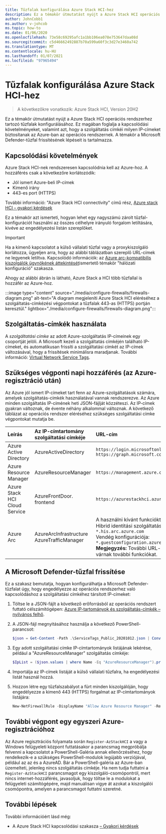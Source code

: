 ```yaml
---
title: Tűzfalak konfigurálása Azure Stack HCI-hez
description: Ez a témakör útmutatást nyújt a Azure Stack HCI operációs rendszerhez tartozó tűzfalak konfigurálásához.
author: JohnCobb1
ms.author: v-johcob
ms.topic: how-to
ms.date: 01/06/2020
ms.openlocfilehash: 73e58c69295afc1a1bb106ea078e753647daa08d
ms.sourcegitcommit: c5d46662492887b70a599a60f3c3d27e3460a742
ms.translationtype: MT
ms.contentlocale: hu-HU
ms.lasthandoff: 01/07/2021
ms.locfileid: "97965494"
---
```

# <a name="configure-firewalls-for-azure-stack-hci"></a>Tűzfalak konfigurálása Azure Stack HCI-hez

>A következőkre vonatkozik: Azure Stack HCI, Version 20H2

Ez a témakör útmutatást nyújt a Azure Stack HCI operációs rendszerhez tartozó tűzfalak konfigurálásához. Ez magában foglalja a kapcsolódási követelményeket, valamint azt, hogy a szolgáltatás címkéi milyen IP-címeket biztosítanak az Azure-ban az operációs rendszernek. A témakör a Microsoft Defender-tűzfal frissítésének lépéseit is tartalmazza.

## <a name="connectivity-requirements"></a>Kapcsolódási követelmények
Azure Stack HCI-nek rendszeresen kapcsolódnia kell az Azure-hoz. A hozzáférés csak a következőre korlátozódik:
- Jól ismert Azure-beli IP-címek
- Kimenő irány
- 443-es port (HTTPS)

További információ: "Azure Stack HCI connectivity" című rész, [Azure stack HCI – gyakori kérdések](../faq.md)

Ez a témakör azt ismerteti, hogyan lehet egy nagyszámú zárolt tűzfal-konfigurációt használni az összes célhelyre irányuló forgalom letiltására, kivéve az engedélyezési listán szereplőket.

   >[!IMPORTANT]
   > Ha a kimenő kapcsolatot a külső vállalati tűzfal vagy a proxykiszolgáló korlátozza, ügyeljen arra, hogy az alábbi táblázatban szereplő URL-címek ne legyenek letiltva. Kapcsolódó információk: az [Azure arc-kompatibilis kiszolgálók ügynökének áttekintését](https://docs.microsoft.com/azure/azure-arc/servers/agent-overview#networking-configuration)ismertető témakör "hálózati konfiguráció" szakasza.


Ahogy az alábbi ábrán is látható, Azure Stack a HCI több tűzfallal is hozzáfér az Azure-hoz.

:::image type="content" source="./media/configure-firewalls/firewalls-diagram.png" alt-text="A diagram megjeleníti Azure Stack HCI eléréséhez a szolgáltatás-címkézési végpontokat a tűzfalak 443-as (HTTPS) portján keresztül." lightbox="./media/configure-firewalls/firewalls-diagram.png":::

## <a name="working-with-service-tags"></a>Szolgáltatás-címkék használata
A *szolgáltatási címke* az adott Azure-szolgáltatás IP-címeinek egy csoportját jelöli. A Microsoft kezeli a szolgáltatás címkéjén található IP-címeket, és automatikusan frissíti a szolgáltatási címkét az IP-címek változásával, hogy a frissítések minimálisra maradjanak. További információ: [Virtual Network Service Tags](https://docs.microsoft.com/azure/virtual-network/service-tags-overview).

## <a name="required-endpoint-daily-access-after-azure-registration"></a>Szükséges végponti napi hozzáférés (az Azure-regisztráció után)
Az Azure jól ismert IP-címeket tart fenn az Azure-szolgáltatások számára, amelyek szolgáltatás-címkék használatával vannak rendszerezve. Az Azure minden szolgáltatás IP-címének heti JSON-fájlját közzéteszi. Az IP-címek gyakran változnak, de évente néhány alkalommal változnak. A következő táblázat az operációs rendszer eléréséhez szükséges szolgáltatási címke végpontokat mutatja be.

| Leírás                   | Az IP-címtartomány szolgáltatási címkéje  | URL-cím                                                                                 |
| :-----------------------------| :-----------------------  | :---------------------------------------------------------------------------------- |
| Azure Active Directory        | AzureActiveDirectory      | `https://login.microsoftonline.com`<br> `https://graph.microsoft.com`               |
| Azure Resource Manager        | AzureResourceManager      | `https://management.azure.com`                        |
| Azure Stack HCI Cloud Service | AzureFrontDoor. frontend   | `https://azurestackhci.azurefd.net` |
| Azure Arc                     | AzureArcInfrastructure<br> AzureTrafficManager | A használni kívánt funkcióktól függ:<br> Hibrid identitási szolgáltatás: `*.his.arc.azure.com`<br> Vendég konfigurációja: `*.guestconfiguration.azure.com`<br> **Megjegyzés:** További URL-címek várnak további funkciókat. |

## <a name="update-microsoft-defender-firewall"></a>A Microsoft Defender-tűzfal frissítése
Ez a szakasz bemutatja, hogyan konfigurálhatja a Microsoft Defender-tűzfalat úgy, hogy engedélyezze az operációs rendszerhez való kapcsolódáshoz a szolgáltatási címkéhez társított IP-címeket:

1. Töltse le a JSON-fájlt a következő erőforrásból az operációs rendszert futtató célszámítógépen: [Azure IP-tartományok és szolgáltatás-címkék – nyilvános felhő](https://www.microsoft.com/download/details.aspx?id=56519).

1. A JSON-fájl megnyitásához használja a következő PowerShell-parancsot:

    ```powershell
    $json = Get-Content -Path .\ServiceTags_Public_20201012.json | ConvertFrom-Json
    ```

1. Egy adott szolgáltatási címke IP-címtartományok listájának lekérése, például a "AzureResourceManager" szolgáltatás címkéje:

    ```powershell
    $IpList = ($json.values | where Name -Eq "AzureResourceManager").properties.addressPrefixes
    ```

1. Importálja az IP-címek listáját a külső vállalati tűzfalra, ha engedélyezési listát használ hozzá.

1. Hozzon létre egy tűzfalszabályot a fürt minden kiszolgálóján, hogy engedélyezze a kimenő 443 (HTTPS) forgalmat az IP-címtartományok listájára:

    ```powershell
    New-NetFirewallRule -DisplayName "Allow Azure Resource Manager" -RemoteAddress $IpList -Direction Outbound -LocalPort 443 -Protocol TCP -Action Allow -Profile Any -Enabled True
    ```

## <a name="additional-endpoint-for-one-time-azure-registration"></a>További végpont egy egyszeri Azure-regisztrációhoz
Az Azure regisztrációs folyamata során `Register-AzStackHCI` a vagy a Windows felügyeleti központ futtatásakor a parancsmag megpróbálja felvenni a kapcsolatot a PowerShell-Galéria annak ellenőrzéséhez, hogy rendelkezik-e a szükséges PowerShell-modulok legújabb verziójával, például az az és a AzureAD. Bár a PowerShell-galéria az Azure-ban üzemelteti, jelenleg nincs szolgáltatás címkéje. Ha nem tudja futtatni a `Register-AzStackHCI` parancsmagot egy kiszolgáló-csomópontról, mert nincs internet-hozzáférés, javasoljuk, hogy töltse le a modulokat a felügyeleti számítógépére, majd manuálisan vigye át azokat a kiszolgálói csomópontra, amelyen a parancsmagot futtatni szeretné.

## <a name="next-steps"></a>További lépések
További információért lásd még:
- A Azure Stack HCI kapcsolódási szakasza [– Gyakori kérdések](../faq.md)
